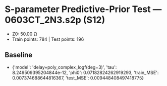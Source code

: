 # S-parameter Predictive-Prior Test — 0603CT_2N3.s2p (S12)
- Z0: 50.00 Ω
- Train points: 784  |  Test points: 196

## Baseline
- {'model': 'delay+poly_complex_logf(deg=3)', 'tau': 8.249509395204844e-12, 'phi0': 0.07182824262919293, 'train_MSE': 0.007374688644816367, 'test_MSE': 0.009448408497418775}